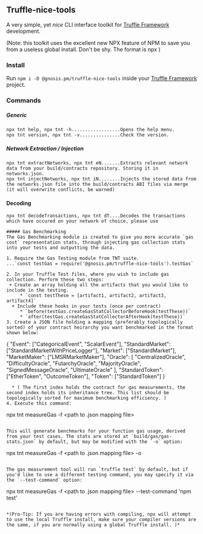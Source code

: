 ## Truffle-nice-tools
A very simple, yet *nice* CLI interface toolkit for  [Truffle Framework](https://truffleframework.com/) development.

(Note: this toolkit uses the excellent new NPX feature of NPM to save you from a useless global install. Don't be shy. The format is npx <command>)

### Install
Run `npm i -D @gnosis.pm/truffle-nice-tools` inside your [Truffle Framework](https://truffleframework.com/) project.

### Commands

##### Generic
```
npx tnt help, npx tnt -h..................Opens the help menu.
npx tnt version, npx tnt -v...............Check the version.
```
##### Network Extraction / Injection
```
npx tnt extractNetworks, npx tnt eN.......Extracts relevant network data from your build/contracts repository. Storing it in networks.json.
npx tnt injectNetworks, npx tnt iN........Injects the stored data from the networks.json file into the build/contracts ABI files via merge (it will overwrite conflicts, be warned)
```

#### Decoding
```
npx tnt decodeTransactions, npx tnt dT....Decodes the transactions which have occured on your network of choice, please use 

##### Gas Benchmarking
The Gas Benchmarking module is created to give you more accurate `gas cost` representation stats, through injecting gas collection stats into your tests and outputting the data. 

1. Require the Gas Testing module from TNT suite.
...`const testGas = require('@gnosis.pm/truffle-nice-tools').testGas`

2. In your Truffle Test files, where you wish to include gas collection. Perform these two steps:
 + Create an array holding all the artifacts that you would like to include in the testing. 
     * `const testThese = [artifact1, artifact2, artifact3, artifact4]`
  + Include these hooks in your tests (once per contract)
     * `before(testGas.createGasStatCollectorBeforeHook(testThese))`
     * `after(testGas.createGasStatCollectorAfterHook(testThese))`
3. Create a JSON file holding a mapping (preferably topologically sorted) of your contract heirarchy you want benchmarked in the format shown below:
```
{
    "Event": ["CategoricalEvent", "ScalarEvent"],
    "StandardMarket": ["StandardMarketWithPriceLogger"],
    "Market": ["StandardMarket"],
    "MarketMaker": ["LMSRMarketMaker"],
    "Oracle": [
        "CentralizedOracle",
        "DifficultyOracle",
        "FutarchyOracle",
        "MajorityOracle",
        "SignedMessageOracle",
        "UltimateOracle"
      ],
    "StandardToken": ["EtherToken", "OutcomeToken"],
    "Token": ["StandardToken"]
}
```
  * ( The first index holds the contract for gas measurements, the second index holds its inheritance tree. This list should be topologically sorted for maximum benchmarking efficiency. )
4. Execute this command:
```
npx tnt measureGas -f <path to .json mapping file>
``` 

This will generate benchmarks for your function gas usage, derived from your test cases. The stats are stored at `build/gas/gas-stats.json` by default, but may be modified with the `-o` option:

```
npx tnt measureGas -f <path to .json mapping file> -o <path to your desired gas-stats location>
```

The gas measurement tool will run `truffle test` by default, but if you'd like to use a different testing command, you may specify it via the `--test-command` option:

```
npx tnt measureGas -f <path to .json mapping file> --test-command 'npm test'
```

*(Pro-Tip: If you are having errors with compiling, npx will attempt to use the local Truffle install, make sure your compiler versions are the same, if you are normally using a global Truffle install. )*
